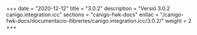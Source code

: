 +++
date        = "2020-12-12"
title       = "3.0.2"
description = "Versió 3.0.2 canigo.integration.icc"
sections    = "canigo-fwk-docs"
enllac		= "/canigo-fwk-docs/documentacio-llibreries/canigo.integration.icc/3.0.2/"
weight		= 2
+++
